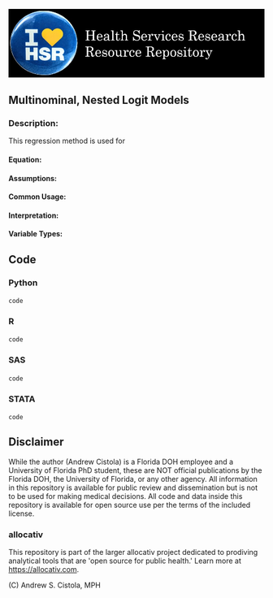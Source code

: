 ![](_fig/labeled.jpg)

## Multinominal, Nested Logit Models

### Description:
This regression method is used for

#### Equation:

#### Assumptions:

#### Common Usage:

#### Interpretation:

#### Variable Types:

## Code

### Python
`code`

### R
`code`

### SAS
`code`

### STATA
`code`


## Disclaimer
While the author (Andrew Cistola) is a Florida DOH employee and a University of Florida PhD student, these are NOT official publications by the Florida DOH, the University of Florida, or any other agency. All information in this repository is available for public review and dissemination but is not to be used for making medical decisions. All code and data inside this repository is available for open source use per the terms of the included license.

### allocativ
This repository is part of the larger allocativ project dedicated to prodiving analytical tools that are 'open source for public health.' Learn more at https://allocativ.com. 

(C) Andrew S. Cistola, MPH